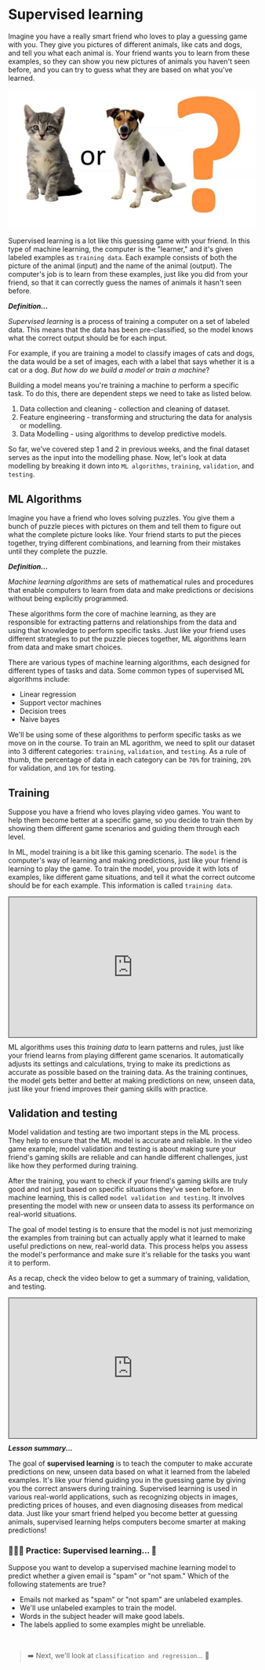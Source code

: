 # Supervised learning
Imagine you have a really smart friend who loves to play a guessing game with you. They give you pictures of different animals, like cats and dogs, and tell you what each animal is. Your friend wants you to learn from these examples, so they can show you new pictures of animals you haven't seen before, and you can try to guess what they are based on what you've learned.

![cat-dog.jpeg](./ml/cat-dog.jpeg)

Supervised learning is a lot like this guessing game with your friend. In this type of machine learning, the computer is the "learner," and it's given labeled examples as `training data`. Each example consists of both the picture of the animal (input) and the name of the animal (output). The computer's job is to learn from these examples, just like you did from your friend, so that it can correctly guess the names of animals it hasn't seen before.

<aside>

**_Definition..._**

_Supervised learning_ is a process of training a computer on a set of labeled data. This means that the data has been pre-classified, so the model knows what the correct output should be for each input. 
</aside>

For example, if you are training a model to classify images of cats and dogs, the data would be a set of images, each with a label that says whether it is a cat or a dog. _But how do we build a model or train a machine_?

Building a model means you're training a machine to perform a specific task. To do this, there are dependent steps we need to take as listed below.

1. Data collection and cleaning - collection and cleaning of dataset.
2. Feature engineering - transforming and structuring the data for analysis or modelling.
3. Data Modelling - using algorithms to develop predictive models.

So far, we've covered step 1 and 2 in previous weeks, and the final dataset serves as the input into the modelling phase. Now, let's look at data modelling by breaking it down into `ML algorithms`, `training`, `validation`, and `testing`.

## ML Algorithms
Imagine you have a friend who loves solving puzzles. You give them a bunch of puzzle pieces with pictures on them and tell them to figure out what the complete picture looks like. Your friend starts to put the pieces together, trying different combinations, and learning from their mistakes until they complete the puzzle.

<aside>

**_Definition..._**

_Machine learning algorithms_ are sets of mathematical rules and procedures that enable computers to learn from data and make predictions or decisions without being explicitly programmed. 
</aside>

These algorithms form the core of machine learning, as they are responsible for extracting patterns and relationships from the data and using that knowledge to perform specific tasks. Just like your friend uses different strategies to put the puzzle pieces together, ML algorithms learn from data and make smart choices. 

There are various types of machine learning algorithms, each designed for different types of tasks and data. Some common types of supervised ML algorithms include:

- Linear regression
- Support vector machines
- Decision trees
- Naive bayes

We'll be using some of these algorithms to perform specific tasks as we move on in the course. To train an ML agorithm, we need to split our dataset into 3 different categories: `training`, `validation`, and `testing`. As a rule of thumb, the percentage of data in each category can be `70%` for training, `20%` for validation, and `10%` for testing.

## Training
Suppose you have a friend who loves playing video games. You want to help them become better at a specific game, so you decide to train them by showing them different game scenarios and guiding them through each level.

In ML, model training is a bit like this gaming scenario. The `model` is the computer's way of learning and making predictions, just like your friend is learning to play the game. To train the model, you provide it with lots of examples, like different game situations, and tell it what the correct outcome should be for each example. This information is called `training data`.

<div style="position: relative; padding-bottom: 56.25%; height: 0;"><iframe src="https://www.youtube.com/embed/x2mRoFNm22g" title="Machine Learning" frameborder="0" allow="accelerometer; autoplay; clipboard-write; encrypted-media; gyroscope; picture-in-picture" allowfullscreen style="position: absolute; top: 0; left: 0; width: 100%; height: 100%; border: 2px solid grey;"></iframe></div>

ML algorithms uses this _training data_ to learn patterns and rules, just like your friend learns from playing different game scenarios. It automatically adjusts its settings and calculations, trying to make its predictions as accurate as possible based on the training data. As the training continues, the model gets better and better at making predictions on new, unseen data, just like your friend improves their gaming skills with practice.

## Validation and testing
Model validation and testing are two important steps in the ML process. They help to ensure that the ML model is accurate and reliable. In the video game example, model validation and testing is about making sure your friend's gaming skills are reliable and can handle different challenges, just like how they performed during training.

After the training, you want to check if your friend's gaming skills are truly good and not just based on specific situations they've seen before. In machine learning, this is called `model validation and testing`. It involves presenting the model with new or unseen data to assess its performance on real-world situations.

The goal of model testing is to ensure that the model is not just memorizing the examples from training but can actually apply what it learned to make useful predictions on new, real-world data. This process helps you assess the model's performance and make sure it's reliable for the tasks you want it to perform.

As a recap, check the video below to get a summary of training, validation, and testing.

<div style="position: relative; padding-bottom: 56.25%; height: 0;"><iframe src="https://www.youtube.com/embed/dSCFk168vmo" title="Machine Learning" frameborder="0" allow="accelerometer; autoplay; clipboard-write; encrypted-media; gyroscope; picture-in-picture" allowfullscreen style="position: absolute; top: 0; left: 0; width: 100%; height: 100%; border: 2px solid grey;"></iframe></div>



<!-- ![fruit-classification.jpeg](./ml/fruit-classification.jpeg) -->


<aside>

**_Lesson summary..._**

The goal of **supervised learning** is to teach the computer to make accurate predictions on new, unseen data based on what it learned from the labeled examples. It's like your friend guiding you in the guessing game by giving you the correct answers during training. Supervised learning is used in various real-world applications, such as recognizing objects in images, predicting prices of houses, and even diagnosing diseases from medical data. Just like your smart friend helped you become better at guessing animals, supervised learning helps computers become smarter at making predictions!
</aside>

### 👩🏾‍🎨 Practice: Supervised learning... 🎯

Suppose you want to develop a supervised machine learning model to predict whether a given email is "spam" or "not spam." Which of the following statements are true?
- Emails not marked as "spam" or "not spam" are unlabeled examples.
- We'll use unlabeled examples to train the model.
- Words in the subject header will make good labels.
- The labels applied to some examples might be unreliable.

<br>

> ➡️ Next, we'll look at `classification and regression`... 🎯
